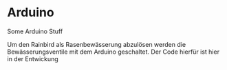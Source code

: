 # Arduino
Some Arduino Stuff

Um den Rainbird als Rasenbewässerung abzulösen werden die Bewässerungsventile mit dem Arduino geschaltet. Der Code hierfür ist hier in der Entwickung


